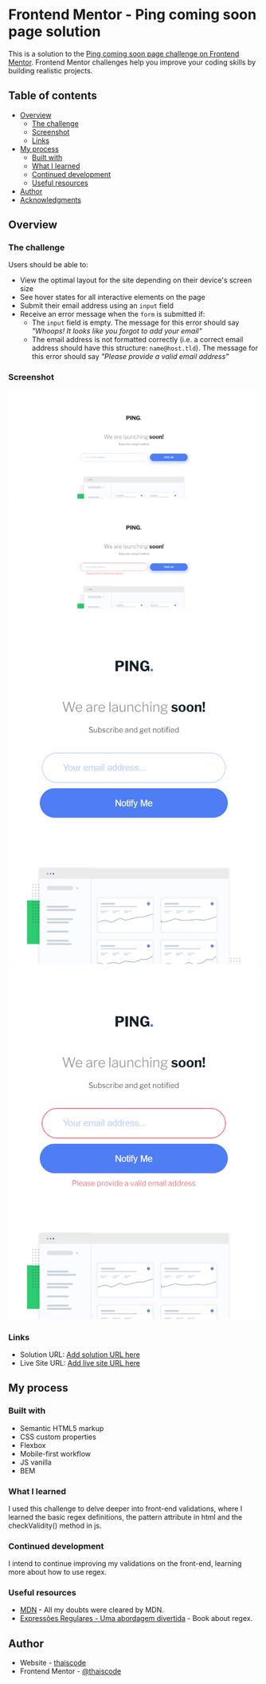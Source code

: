 # Frontend Mentor - Ping coming soon page solution

This is a solution to the [Ping coming soon page challenge on Frontend Mentor](https://www.frontendmentor.io/challenges/ping-single-column-coming-soon-page-5cadd051fec04111f7b848da). Frontend Mentor challenges help you improve your coding skills by building realistic projects. 

## Table of contents

- [Overview](#overview)
  - [The challenge](#the-challenge)
  - [Screenshot](#screenshot)
  - [Links](#links)
- [My process](#my-process)
  - [Built with](#built-with)
  - [What I learned](#what-i-learned)
  - [Continued development](#continued-development)
  - [Useful resources](#useful-resources)
- [Author](#author)
- [Acknowledgments](#acknowledgments)

## Overview

### The challenge

Users should be able to:

- View the optimal layout for the site depending on their device's screen size
- See hover states for all interactive elements on the page
- Submit their email address using an `input` field
- Receive an error message when the `form` is submitted if:
	- The `input` field is empty. The message for this error should say *"Whoops! It looks like you forgot to add your email"*
	- The email address is not formatted correctly (i.e. a correct email address should have this structure: `name@host.tld`). The message for this error should say *"Please provide a valid email address"*

### Screenshot

![](/screenshots/desktop.png)
![](/screenshots/desktop-error.png)
![](/screenshots/mobile.png)
![](/screenshots/mobile-error.png)

### Links

- Solution URL: [Add solution URL here](https://your-solution-url.com)
- Live Site URL: [Add live site URL here](https://your-live-site-url.com)

## My process

### Built with

- Semantic HTML5 markup
- CSS custom properties
- Flexbox
- Mobile-first workflow
- JS vanilla
- BEM

### What I learned

I used this challenge to delve deeper into front-end validations, where I learned the basic regex definitions, the pattern attribute in html and the checkValidity() method in js.

### Continued development

I intend to continue improving my validations on the front-end, learning more about how to use regex.

### Useful resources

- [MDN](https://developer.mozilla.org) - All my doubts were cleared by MDN.
- [Expressões Regulares - Uma abordagem divertida](https://www.piazinho.com.br) - Book about regex.

## Author

- Website - [thaiscode](https://github.com/thaiscode)
- Frontend Mentor - [@thaiscode](https://www.frontendmentor.io/profile/thaiscode)
